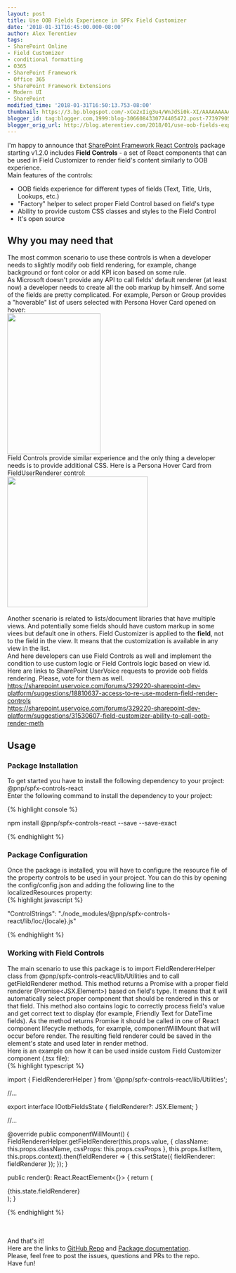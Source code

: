 ```yaml
---
layout: post
title: Use OOB Fields Experience in SPFx Field Customizer
date: '2018-01-31T16:45:00.000-08:00'
author: Alex Terentiev
tags:
- SharePoint Online
- Field Customizer
- conditional formatting
- O365
- SharePoint Framework
- Office 365
- SharePoint Framework Extensions
- Modern UI
- SharePoint
modified_time: '2018-01-31T16:50:13.753-08:00'
thumbnail: https://3.bp.blogspot.com/-xCe2xIig3u4/WnJdSi0k-XI/AAAAAAAAAt8/0uxkV78df3QBNUnUeivljCpApksl-zLtgCLcBGAs/s72-c/Screen%2BShot%2B2018-01-31%2Bat%2B4.20.03%2BPM.png
blogger_id: tag:blogger.com,1999:blog-3066084330774405472.post-773979052825864266
blogger_orig_url: http://blog.aterentiev.com/2018/01/use-oob-fields-experience-in-spfx-field.html
---
```


I'm happy to announce that <a href="https://www.npmjs.com/package/@pnp/spfx-controls-react" target="_blank">SharePoint Framework React Controls</a> package starting v1.2.0 includes <b>Field Controls</b> - a set of React components that can be used in Field Customizer to render field's content similarly to OOB experience.<br />Main features of the controls: <ul><li>OOB fields experience for different types of fields (Text, Title, Urls, Lookups, etc.)</li><li>"Factory" helper to select proper Field Control based on field's type</li><li>Ability to provide custom CSS classes and styles to the Field Control</li><li>It's open source</li></ul><a name='more'></a><h2>Why you may need that</h2>The most common scenario to use these controls is when a developer needs to slightly modify oob field rendering, for example, change background or font color or add KPI icon based on some rule.<br />  As Microsoft doesn't provide any API to call fields' default renderer (at least now) a developer needs to create all the oob markup by himself. And some of the fields are pretty complicated. For example, Person or Group provides a "hoverable" list of users selected with Persona Hover Card opened on hover:<br /><a href="https://3.bp.blogspot.com/-xCe2xIig3u4/WnJdSi0k-XI/AAAAAAAAAt8/0uxkV78df3QBNUnUeivljCpApksl-zLtgCLcBGAs/s1600/Screen%2BShot%2B2018-01-31%2Bat%2B4.20.03%2BPM.png" imageanchor="1" ><img border="0" src="https://3.bp.blogspot.com/-xCe2xIig3u4/WnJdSi0k-XI/AAAAAAAAAt8/0uxkV78df3QBNUnUeivljCpApksl-zLtgCLcBGAs/s320/Screen%2BShot%2B2018-01-31%2Bat%2B4.20.03%2BPM.png" width="212" height="320" data-original-width="646" data-original-height="974" /></a><br/>Field Controls provide similar experience and the only thing a developer needs is to provide additional CSS. Here is a Persona Hover Card from <span class="code">FieldUserRenderer</span> control:<br /><a href="https://2.bp.blogspot.com/-Sncxb2EdI4Y/WnJd4qXPfNI/AAAAAAAAAuA/yIXugwGYNkQ0zA30-1qlevZzjLovvpxOQCLcBGAs/s1600/Screen%2BShot%2B2018-01-31%2Bat%2B4.22.40%2BPM.png" imageanchor="1" ><img border="0" src="https://2.bp.blogspot.com/-Sncxb2EdI4Y/WnJd4qXPfNI/AAAAAAAAAuA/yIXugwGYNkQ0zA30-1qlevZzjLovvpxOQCLcBGAs/s320/Screen%2BShot%2B2018-01-31%2Bat%2B4.22.40%2BPM.png" width="320" height="297" data-original-width="620" data-original-height="576" /></a><br /><br />Another scenario is related to lists/document libraries that have multiple views. And potentially some fields should have custom markup in some viees but default one in others. Field Customizer is applied to the <b>field</b>, not to the field in the view. It means that the customization is available in any view in the list.<br />And here developers can use Field Controls as well and implement the condition to use custom logic or Field Controls logic based on view id.<br />Here are links to SharePoint UserVoice requests to provide oob fields rendering. Please, vote for them as well.<br /><a href="https://sharepoint.uservoice.com/forums/329220-sharepoint-dev-platform/suggestions/18810637-access-to-re-use-modern-field-render-controls" target="_blank">https://sharepoint.uservoice.com/forums/329220-sharepoint-dev-platform/suggestions/18810637-access-to-re-use-modern-field-render-controls</a><br /><a href="https://sharepoint.uservoice.com/forums/329220-sharepoint-dev-platform/suggestions/31530607-field-customizer-ability-to-call-ootb-render-meth" target="_blank">https://sharepoint.uservoice.com/forums/329220-sharepoint-dev-platform/suggestions/31530607-field-customizer-ability-to-call-ootb-render-meth</a><h2>Usage</h2><h3>Package Installation</h3>To get started you have to install the following dependency to your project: <span class="code">@pnp/spfx-controls-react</span><br />Enter the following command to install the dependency to your project: 
<div markdown="1">
{% highlight console %}

npm install @pnp/spfx-controls-react --save --save-exact

{% endhighlight %}
</div>
<h3>Package Configuration</h3>Once the package is installed, you will have to configure the resource file of the property controls to be used in your project. You can do this by opening the <span class="code">config/config.json</span> and adding the following line to the <span class="code">localizedResources</span> property: 
<div markdown="1">
{% highlight javascript %}

"ControlStrings": "./node_modules/@pnp/spfx-controls-react/lib/loc/{locale}.js"

{% endhighlight %}
</div>
<h3>Working with Field Controls</h3>The main scenario to use this package is to import <span class="code">FieldRendererHelper</span> class from <span class="code">@pnp/spfx-controls-react/lib/Utilities</span> and to call <span class="code">getFieldRenderer</span> method. This method returns a <span class="code">Promise</span> with a proper field renderer (<span class="code">Promise&lt;JSX.Element&gt;</span>) based on field's type. It means that it will automatically select proper component that should be rendered in this or that field. This method also contains logic to correctly process field's value and get correct text to display (for example, Friendly Text for DateTime fields). As the method returns <span class="code">Promise</span> it should be called in one of React component lifecycle methods, for example, <span class="code">componentWillMount</span> that will occur before <span class="code">render</span>. The resulting field renderer could be saved in the element's state and used later in <span class="code">render</span> method.<br />Here is an example on how it can be used inside custom Field Customizer component (.tsx file): 
<div markdown="1">
{% highlight typescript %}

import { FieldRendererHelper } from '@pnp/spfx-controls-react/lib/Utilities';

//...

export interface IOotbFieldsState {
  fieldRenderer?: JSX.Element;
}

//...

@override
  public componentWillMount() {
    FieldRendererHelper.getFieldRenderer(this.props.value, {
      className: this.props.className,
      cssProps: this.props.cssProps
    }, this.props.listItem, this.props.context).then(fieldRenderer => {
      this.setState({
        fieldRenderer: fieldRenderer
      });
    });
  }

public render(): React.ReactElement<{}> {
    return (
      <div className={styles.cell}>
        {this.state.fieldRenderer}
      </div>
    );
  }

{% endhighlight %}
</div>
<br /><br />And that's it!<br />Here are the links to <a href="https://github.com/SharePoint/sp-dev-fx-controls-react" target="_blank">GitHub Repo</a> and <a href="https://sharepoint.github.io/sp-dev-fx-controls-react/" target="_blank">Package documentation</a>.<br />Please, feel free to post the issues, questions and PRs to the repo.<br />Have fun!